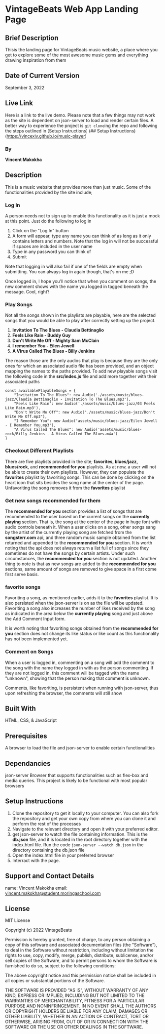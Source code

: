 # VintageBeats Web App Landing Page

## Brief Description
Thisis the landing page for VintageBeats music website, a place where you get to explore some of the most awesome music gems and everything drawing inspiration from them

## Date of Current Version
September 3, 2022

## Live Link
Here is a link to the live demo. Please note that a few things may not work as the site is dependent on json-server to load and render certain files. A better way to experience the project is `git clone`ing the repo and following the steps outlined in [Setup Instructions] (## Setup Instructions)
(https://vincexiv.github.io/music-player)

### By
**Vincent Makokha**

## Description
This is a music website that provides more than just music. Some of the functionalities provided by the site include;

### Log In
A person needs not to sign up to enable this functionality as it is just a mock at this point. Just do the following to log in
1. Click on the "Log In" button
2. A form will appear, type any name you can think of as long as it only contains letters and numbers. Note that the log in will not be successful if spaces are included in the user name
3. Type in any password you can think of
4. Submit

Note that logging in will also fail if one of the fields are empty when submitting. You can always log in again though, that's on me ;D

Once logged in, I hope you'll notice that when you comment on songs, the new comment shows with the name you logged in tagged beneath the message. Cool, right?

### Play Songs
Not all the songs shown in the playlists are playable, here are the selected songs that you would be able to play after correctly setting up the project.
1. **Invitation To The Blues - Claudia Bettinaglio**
2. **Feels Like Rain - Buddy Guy**
3. **Don't Write Me Off - Mighty Sam McClain**
4. **I remember You - Eilen Jewell**
5. **A Virus Called The Blues - Billy Jenkins**

The reason those are the only audios that play is because they are the only ones for which an associated audio file has been provided, and an object mapping the names to the paths provided. To add new playable songs visit the following code in the **src/index.js** file and add more together with their associated paths

```
const availablePlayableSongs = {
    "Invitation To The Blues": new Audio('./assets/music/blues-jazz/Claudia Bettinaglio - Invitation To The Blues.mp3'),
    "Feels Like Rain": new Audio('./assets/music/blues-jazz/03 Feels Like Rain.mp3'),
    "Don't Write Me Off": new Audio("./assets/music/blues-jazz/Don't Write Me Off.mp3"),
    "I Remember You": new Audio('assets/music/blues-jazz/Eilen Jewell - I Remember You.mp3'),
    "A Virus Called The Blues": new Audio('assets/music/blues-rock/Billy Jenkins - A Virus Called The Blues.m4a')
}
```

### Checkout Different Playlists
There are five playlists provided in the site; **favorites, blues/jazz, blues/rock**, and **recommended for you** playlists. As at now, a user will not be able to create their own playlists. However, they can populate the **favorites** playlist by favoriting songs. This can be done by clicking on the heart icon that sits besides the song name at the center of the page. Unfavoriting the song removes it from the **favorites** playlist

### Get new songs recommended for them
The **recommended for you** section provides a list of songs that are recommended to the user based on the current songs on the **currently playing** section. That is, the song at the center of the page in huge font with audio controls beneath it. When a user clicks on a song, other songs sang by the artist of the currently playing song are fetched from the **songsterr.com** api, and three random music sample obtained from the list returned and appended to the **recommended for you** section. It is worth noting that the api does not always return a list full of songs since they sometimes do not have the songs by certain artists. Under such circumstances, the **recommended for you** section is not updated. Another thing to note is that as new songs are added to the **recommended for you** sections, same amount of songs are removed to give space in a first come first serve basis.

### favorite songs
Favoriting a song, as mentioned earlier, adds it to the **favorites** playlist. It is also persisted when the json-server is on as the file will be updated. Favoriting a song also increases the number of likes received by the song as indicated in the area below the **currently playing** song and just above the Add Comment Input form.

It is worth noting that favoriting songs obtained from the **recommended for you** section does not change its like status or like count as this functionality has not been implemented yet.

### Comment on Songs
When a user is logged in, commenting on a song will add the comment to the song with the name they logged in with as the person commenting. If they are not logged in, this comment will be tagged with the name "unknown", showing that the person making that comment is unknown.

Comments, like favoriting, is persistent when running with json-server, thus upon refreshing the browser, the comments will still show


## Built With
HTML, CSS, & JavaScript

## Prerequisites
A browser to load the file and json-server to enable certain functionalities

## Dependancies
json-server
Browser that supports functionalities such as flex-box and media queries. This project is likely to be functional with most popular browsers

## Setup Instructions
1. Clone the repository to get it locally to your computer. You can also fork the repository and get your own copy from where you can clone it and perform the rest of the processes
2. Navigate to the relevant directory and open it with your preferred editor.
3. get json-server to watch the file containing information. This is the **db.json** file, and it is located in the root directory together with the index.html file. Run the code `json-server --watch db.json` in the directory containing the db.json file
4. Open the index.html file in your preferred browser
5. Interract with the page.

## Support and Contact Details
name:	   Vincent Makokha
email:	   vincent.makokha@student.moringaschool.com

## License
MIT License

Copyright (c) 2022 VintageBeats

Permission is hereby granted, free of charge, to any person obtaining a copy of this software and associated documentation files (the "Software"), to deal in the Software without restriction, including without limitation the rights to use, copy, modify, merge, publish, distribute, sublicense, and/or sell copies of the Software, and to permit persons to whom the Software is furnished to do so, subject to the following conditions:

The above copyright notice and this permission notice shall be included in all copies or substantial portions of the Software.

THE SOFTWARE IS PROVIDED "AS IS", WITHOUT WARRANTY OF ANY KIND, EXPRESS OR IMPLIED, INCLUDING BUT NOT LIMITED TO THE WARRANTIES OF MERCHANTABILITY, FITNESS FOR A PARTICULAR PURPOSE AND NONINFRINGEMENT. IN NO EVENT SHALL THE AUTHORS OR COPYRIGHT HOLDERS BE LIABLE FOR ANY CLAIM, DAMAGES OR OTHER LIABILITY, WHETHER IN AN ACTION OF CONTRACT, TORT OR OTHERWISE, ARISING FROM, OUT OF OR IN CONNECTION WITH THE SOFTWARE OR THE USE OR OTHER DEALINGS IN THE SOFTWARE.